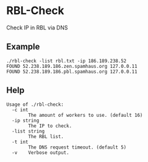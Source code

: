 # RBL-Check

Check IP in RBL via DNS

## Example

```
./rbl-check -list rbl.txt -ip 186.189.238.52 
FOUND 52.238.189.186.zen.spamhaus.org 127.0.0.11
FOUND 52.238.189.186.pbl.spamhaus.org 127.0.0.11

```

## Help

```
Usage of ./rbl-check:
  -c int
    	The amount of workers to use. (default 16)
  -ip string
    	The IP to check.
  -list string
    	The RBL list.
  -t int
    	The DNS request timeout. (default 5)
  -v	Verbose output.

```

